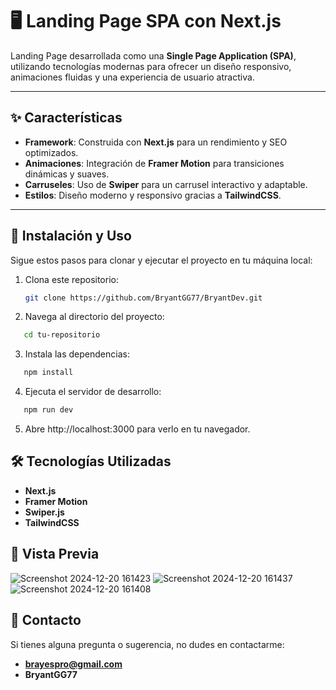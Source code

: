 # 🖥️ Landing Page SPA con Next.js

Landing Page desarrollada como una **Single Page Application (SPA)**, utilizando tecnologías modernas para ofrecer un diseño responsivo, animaciones fluidas y una experiencia de usuario atractiva.

---

## ✨ Características

- **Framework**: Construida con **Next.js** para un rendimiento y SEO optimizados.
- **Animaciones**: Integración de **Framer Motion** para transiciones dinámicas y suaves.
- **Carruseles**: Uso de **Swiper** para un carrusel interactivo y adaptable.
- **Estilos**: Diseño moderno y responsivo gracias a **TailwindCSS**.


---

## 🚀 Instalación y Uso

Sigue estos pasos para clonar y ejecutar el proyecto en tu máquina local:

1. Clona este repositorio:
   ```bash
   git clone https://github.com/BryantGG77/BryantDev.git
   ```
2. Navega al directorio del proyecto:
```bash
   cd tu-repositorio
```
3. Instala las dependencias:
```bash
   npm install
```
4. Ejecuta el servidor de desarrollo:

```bash
   npm run dev
```
5. Abre http://localhost:3000 para verlo en tu navegador.

## 🛠️ Tecnologías Utilizadas

- **Next.js**
- **Framer Motion**
- **Swiper.js**
- **TailwindCSS**

## 🎨 Vista Previa

![Screenshot 2024-12-20 161423](https://github.com/user-attachments/assets/7404ba8b-9039-4968-aab0-35e977015617)
![Screenshot 2024-12-20 161437](https://github.com/user-attachments/assets/863a1a44-7280-42d2-b39e-5b8eb044575f)
![Screenshot 2024-12-20 161408](https://github.com/user-attachments/assets/9dffdf7e-59fe-4279-ba87-1ccef75d638f)

## 📩 Contacto

Si tienes alguna pregunta o sugerencia, no dudes en contactarme:

- **brayespro@gmail.com**
- **BryantGG77**
